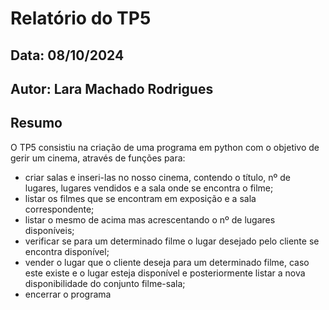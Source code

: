 # Relatório do TP5
## Data: 08/10/2024
## Autor: Lara Machado Rodrigues

## Resumo
O TP5 consistiu na criação de uma programa em python com o objetivo de gerir um cinema, através de funções para:
- criar salas e inseri-las no nosso cinema, contendo o título, nº de lugares, lugares vendidos e a sala onde se encontra o filme;
- listar os filmes que se encontram em exposição e a sala correspondente;
- listar o mesmo de acima mas acrescentando o nº de lugares disponíveis;
- verificar se para um determinado filme o lugar desejado pelo cliente se encontra disponível;
- vender o lugar que o cliente deseja para um determinado filme, caso este existe e o lugar esteja disponível e posteriormente listar a nova disponibilidade do conjunto filme-sala;
- encerrar o programa
